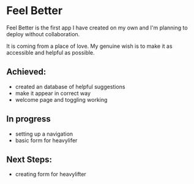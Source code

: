 
# Feel Better

Feel Better is the first app I have created on my own and I'm planning to deploy without collaboration. 

It is coming from a place of love. My genuine wish is to make it as accessible and helpful as possible. 

## Achieved:

- created an database of helpful suggestions
- make it appear in correct way
- welcome page and toggling working

## In progress

- setting up a navigation 
- basic form for heavylifer

## Next Steps: 

- creating form for heavylifter 